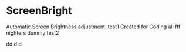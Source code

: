 # ScreenBright
 
Automatic Screen Brightness adjustment.
test1
Created for Coding all fff nighters
dummy test2
 
 dd d d 